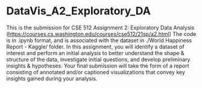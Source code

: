 # DataVis_A2_Exploratory_DA
This is the submission for CSE 512 Assignment 2: Exploratory Data Analysis (https://courses.cs.washington.edu/courses/cse512/21sp/a2.html)
The code is in .ipynb format, and is associated with the dataset in ./World Happiness Report - Kaggle/ folder.
In this assignment, you will identify a dataset of interest and perform an initial analysis to better understand the shape & structure of the data, investigate initial questions, and develop preliminary insights & hypotheses. Your final submission will take the form of a report consisting of annotated and/or captioned visualizations that convey key insights gained during your analysis.
